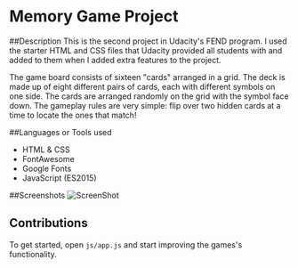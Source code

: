 # Memory Game Project

##Description
This is the second project in Udacity's FEND program. I used the starter HTML and CSS files that Udacity provided all students with and added to them when I added extra features to the project.

The game board consists of sixteen "cards" arranged in a grid. The deck is made up of eight different pairs of cards, each with different symbols on one side. The cards are arranged randomly on the grid with the symbol face down. The gameplay rules are very simple: flip over two hidden cards at a time to locate the ones that match!

##Languages or Tools used
* HTML & CSS
* FontAwesome
* Google Fonts
* JavaScript (ES2015)

##Screenshots
![ScreenShot](https://raw.github.com/ddpetty/Udacity-Memory-Game-Project/master/./images/screenshot.png)

## Contributions
To get started, open `js/app.js` and start improving the games's functionality.




